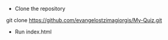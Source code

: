 - Clone the repository

git clone https://github.com/evangelostzimagiorgis/My-Quiz.git

- Run index.html
